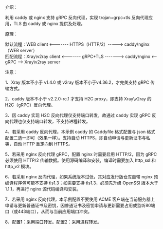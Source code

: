 介绍：

利用 caddy 或 nginx 支持 gRPC 反向代理，实现 trojan+grpc+tls 反向代理应用，TLS 由 caddy 或 nginx 提供及处理。

原理：

默认流程：WEB client <------- HTTPS（HTTP/2）-----> caddy\nginx（WEB server）  
匹配流程：Xray\v2ray client <------- gRPC+TLS -------> caddy\nginx <-- gRPC --> Xray\v2ray server

注意：

1、Xray 版本不小于 v1.4.0 或 v2ray 版本不小于v4.36.2，才完美支持 gRPC 传输方式。

2、caddy 版本不小于 v2.2.0-rc.1 才支持 H2C proxy，即支持 Xray\v2ray 的 H2C（gRPC）反向代理。

3、因 caddy 实现 H2C 反向代理仅支持端口转发，故通过 caddy 实现 gRPC 反向代理也仅支持端口转发，不支持进程转发。

4、若采用 caddy 反向代理，本示例 caddy 的 Caddyfile 格式配置与 json 格式配置二选一即可（效果一样）。支持自动 HTTPS，即自动申请与更新证书与私钥，自动 HTTP 重定向到 HTTPS。

5、若采用 nginx 反向代理 gRPC，配置 nginx 时需要启用 HTTP/2，因为 gRPC 必须使用 HTTP/2 传输数据。使用源码编译和安装，编译时需要加入 http_ssl 和 http_v2 模块。

6、若采用 nginx 反向代理，如果系统版本过低，其对应发行版仓库自带 nginx 预编译程序包可能不支持 tls1.3；如需要支持 tls1.3，必须先升级 OpenSSl 版本大于 1.1.1，再进行 nginx 源代码编译和安装。

7、若采用 nginx 反向代理，本示例配置不要使用 ACME 客户端在当前服务器上申请与更新普通证书及密钥，因普通证书及密钥申请与更新需要占用或监听80端口（或443端口），从而与当前应用端口冲突。

8、配置1：采用端口转发。配置2：采用进程转发。
